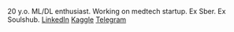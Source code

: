 20 y.o. ML/DL enthusiast. Working on medtech startup. Ex Sber. Ex Soulshub.
[LinkedIn](https://www.linkedin.com/in/max-kuznetsov-b36903289/)
[Kaggle](https://www.kaggle.com/makual)
[Telegram](https://t.me/MakuaI)
